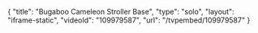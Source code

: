 {
    "title": "Bugaboo Cameleon Stroller Base",
    "type": "solo",
    "layout": "iframe-static",
    "videoId": "109979587",
    "url": "\/tvpembed\/109979587"
}